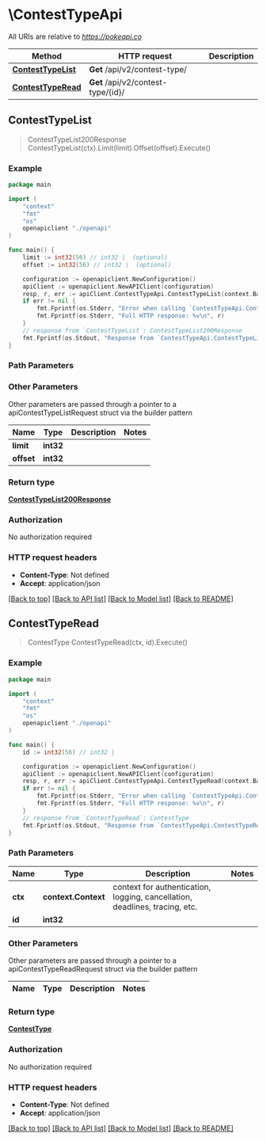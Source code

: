 # \ContestTypeApi

All URIs are relative to *https://pokeapi.co*

Method | HTTP request | Description
------------- | ------------- | -------------
[**ContestTypeList**](ContestTypeApi.md#ContestTypeList) | **Get** /api/v2/contest-type/ | 
[**ContestTypeRead**](ContestTypeApi.md#ContestTypeRead) | **Get** /api/v2/contest-type/{id}/ | 



## ContestTypeList

> ContestTypeList200Response ContestTypeList(ctx).Limit(limit).Offset(offset).Execute()



### Example

```go
package main

import (
    "context"
    "fmt"
    "os"
    openapiclient "./openapi"
)

func main() {
    limit := int32(56) // int32 |  (optional)
    offset := int32(56) // int32 |  (optional)

    configuration := openapiclient.NewConfiguration()
    apiClient := openapiclient.NewAPIClient(configuration)
    resp, r, err := apiClient.ContestTypeApi.ContestTypeList(context.Background()).Limit(limit).Offset(offset).Execute()
    if err != nil {
        fmt.Fprintf(os.Stderr, "Error when calling `ContestTypeApi.ContestTypeList``: %v\n", err)
        fmt.Fprintf(os.Stderr, "Full HTTP response: %v\n", r)
    }
    // response from `ContestTypeList`: ContestTypeList200Response
    fmt.Fprintf(os.Stdout, "Response from `ContestTypeApi.ContestTypeList`: %v\n", resp)
}
```

### Path Parameters



### Other Parameters

Other parameters are passed through a pointer to a apiContestTypeListRequest struct via the builder pattern


Name | Type | Description  | Notes
------------- | ------------- | ------------- | -------------
 **limit** | **int32** |  | 
 **offset** | **int32** |  | 

### Return type

[**ContestTypeList200Response**](ContestTypeList200Response.md)

### Authorization

No authorization required

### HTTP request headers

- **Content-Type**: Not defined
- **Accept**: application/json

[[Back to top]](#) [[Back to API list]](../README.md#documentation-for-api-endpoints)
[[Back to Model list]](../README.md#documentation-for-models)
[[Back to README]](../README.md)


## ContestTypeRead

> ContestType ContestTypeRead(ctx, id).Execute()



### Example

```go
package main

import (
    "context"
    "fmt"
    "os"
    openapiclient "./openapi"
)

func main() {
    id := int32(56) // int32 | 

    configuration := openapiclient.NewConfiguration()
    apiClient := openapiclient.NewAPIClient(configuration)
    resp, r, err := apiClient.ContestTypeApi.ContestTypeRead(context.Background(), id).Execute()
    if err != nil {
        fmt.Fprintf(os.Stderr, "Error when calling `ContestTypeApi.ContestTypeRead``: %v\n", err)
        fmt.Fprintf(os.Stderr, "Full HTTP response: %v\n", r)
    }
    // response from `ContestTypeRead`: ContestType
    fmt.Fprintf(os.Stdout, "Response from `ContestTypeApi.ContestTypeRead`: %v\n", resp)
}
```

### Path Parameters


Name | Type | Description  | Notes
------------- | ------------- | ------------- | -------------
**ctx** | **context.Context** | context for authentication, logging, cancellation, deadlines, tracing, etc.
**id** | **int32** |  | 

### Other Parameters

Other parameters are passed through a pointer to a apiContestTypeReadRequest struct via the builder pattern


Name | Type | Description  | Notes
------------- | ------------- | ------------- | -------------


### Return type

[**ContestType**](ContestType.md)

### Authorization

No authorization required

### HTTP request headers

- **Content-Type**: Not defined
- **Accept**: application/json

[[Back to top]](#) [[Back to API list]](../README.md#documentation-for-api-endpoints)
[[Back to Model list]](../README.md#documentation-for-models)
[[Back to README]](../README.md)

